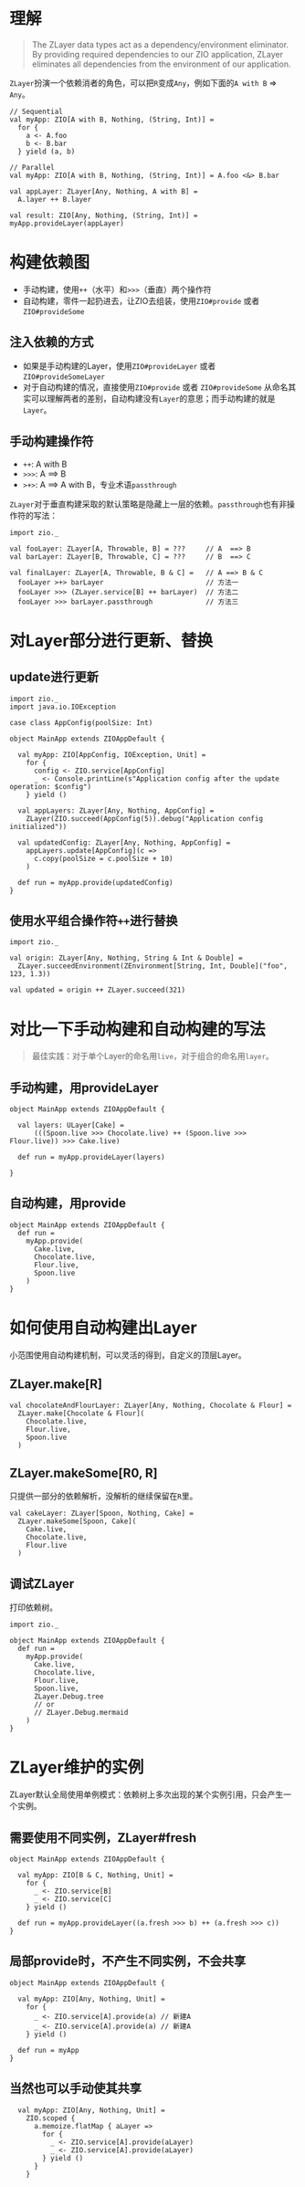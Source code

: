 # 理解
> The ZLayer data types act as a dependency/environment eliminator. By providing required dependencies to our ZIO application, ZLayer eliminates all dependencies from the environment of our application.

`ZLayer`扮演一个依赖消者的角色，可以把`R`变成`Any`，例如下面的`A with B` => `Any`。
```
// Sequential
val myApp: ZIO[A with B, Nothing, (String, Int)] =
  for {
    a <- A.foo
    b <- B.bar
  } yield (a, b)

// Parallel
val myApp: ZIO[A with B, Nothing, (String, Int)] = A.foo <&> B.bar

val appLayer: ZLayer[Any, Nothing, A with B] = 
  A.layer ++ B.layer

val result: ZIO[Any, Nothing, (String, Int)] = myApp.provideLayer(appLayer)

```

# 构建依赖图
- 手动构建，使用`++`（水平）和`>>>`（垂直）两个操作符
- 自动构建，零件一起扔进去，让ZIO去组装，使用`ZIO#provide` 或者 `ZIO#provideSome`

## 注入依赖的方式
- 如果是手动构建的Layer，使用`ZIO#provideLayer` 或者 `ZIO#provideSomeLayer`
- 对于自动构建的情况，直接使用`ZIO#provide` 或者 `ZIO#provideSome`
从命名其实可以理解两者的差别，自动构建没有`Layer`的意思；而手动构建的就是`Layer`。

## 手动构建操作符
- `++`: A with B
- `>>>`: A ==> B
- `>+>`: A ==> A with B，专业术语`passthrough`

`ZLayer`对于垂直构建采取的默认策略是隐藏上一层的依赖。`passthrough`也有非操作符的写法：
```
import zio._

val fooLayer: ZLayer[A, Throwable, B] = ???     // A  ==> B
val barLayer: ZLayer[B, Throwable, C] = ???     // B  ==> C

val finalLayer: ZLayer[A, Throwable, B & C] =   // A ==> B & C
  fooLayer >+> barLayer                         // 方法一
  fooLayer >>> (ZLayer.service[B] ++ barLayer)  // 方法二
  fooLayer >>> barLayer.passthrough             // 方法三
```

# 对Layer部分进行更新、替换
## update进行更新
```
import zio._
import java.io.IOException

case class AppConfig(poolSize: Int)

object MainApp extends ZIOAppDefault {

  val myApp: ZIO[AppConfig, IOException, Unit] =
    for {
      config <- ZIO.service[AppConfig]
      _ <- Console.printLine(s"Application config after the update operation: $config")
    } yield ()

  val appLayers: ZLayer[Any, Nothing, AppConfig] =
    ZLayer(ZIO.succeed(AppConfig(5)).debug("Application config initialized"))

  val updatedConfig: ZLayer[Any, Nothing, AppConfig] =
    appLayers.update[AppConfig](c =>
      c.copy(poolSize = c.poolSize + 10)
    )

  def run = myApp.provide(updatedConfig)
}
```
## 使用水平组合操作符`++`进行替换
```
import zio._

val origin: ZLayer[Any, Nothing, String & Int & Double] =
  ZLayer.succeedEnvironment(ZEnvironment[String, Int, Double]("foo", 123, 1.3))

val updated = origin ++ ZLayer.succeed(321)
```

# 对比一下手动构建和自动构建的写法
> 最佳实践：对于单个Layer的命名用`live`，对于组合的命名用`layer`。

## 手动构建，用provideLayer
```
object MainApp extends ZIOAppDefault {

  val layers: ULayer[Cake] =
      (((Spoon.live >>> Chocolate.live) ++ (Spoon.live >>> Flour.live)) >>> Cake.live)

  def run = myApp.provideLayer(layers)

}
```
## 自动构建，用provide
```
object MainApp extends ZIOAppDefault {
  def run =
    myApp.provide(
      Cake.live,
      Chocolate.live,
      Flour.live,
      Spoon.live  
    )
}
```

# 如何使用自动构建出Layer
小范围使用自动构建机制，可以灵活的得到，自定义的顶层Layer。
## ZLayer.make[R]
```
val chocolateAndFlourLayer: ZLayer[Any, Nothing, Chocolate & Flour] =
  ZLayer.make[Chocolate & Flour](
    Chocolate.live,
    Flour.live,
    Spoon.live
  )
```
## ZLayer.makeSome[R0, R]
只提供一部分的依赖解析，没解析的继续保留在`R`里。
```
val cakeLayer: ZLayer[Spoon, Nothing, Cake] =
  ZLayer.makeSome[Spoon, Cake](
    Cake.live,
    Chocolate.live,
    Flour.live
  )
```

## 调试ZLayer
打印依赖树。
```
import zio._

object MainApp extends ZIOAppDefault {
  def run =
    myApp.provide(
      Cake.live,
      Chocolate.live,
      Flour.live,
      Spoon.live,
      ZLayer.Debug.tree 
      // or
      // ZLayer.Debug.mermaid
    )
}
```

# ZLayer维护的实例
ZLayer默认全局使用单例模式：依赖树上多次出现的某个实例引用，只会产生一个实例。

## 需要使用不同实例，ZLayer#fresh
```
object MainApp extends ZIOAppDefault {

  val myApp: ZIO[B & C, Nothing, Unit] =
    for {
      _ <- ZIO.service[B]
      _ <- ZIO.service[C]
    } yield ()

  def run = myApp.provideLayer((a.fresh >>> b) ++ (a.fresh >>> c))
}
```
## 局部provide时，不产生不同实例，不会共享
```
object MainApp extends ZIOAppDefault {

  val myApp: ZIO[Any, Nothing, Unit] =
    for {
      _ <- ZIO.service[A].provide(a) // 新建A
      _ <- ZIO.service[A].provide(a) // 新建A
    } yield ()

  def run = myApp
}
```

## 当然也可以手动使其共享
```
  val myApp: ZIO[Any, Nothing, Unit] =
    ZIO.scoped {
      a.memoize.flatMap { aLayer =>
        for {
          _ <- ZIO.service[A].provide(aLayer)
          _ <- ZIO.service[A].provide(aLayer)
        } yield ()
      }
    }
```